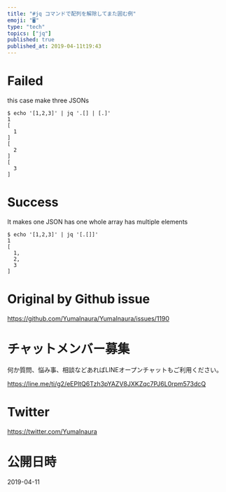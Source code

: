 ```yaml
---
title: "#jq コマンドで配列を解除してまた囲む例"
emoji: "🖥"
type: "tech"
topics: ["jq"]
published: true
published_at: 2019-04-11t19:43
---
```


# Failed

this case make three JSONs 

```
$ echo '[1,2,3]' | jq '.[] | [.]'                                                                                                            1
[
  1
]
[
  2
]
[
  3
]
```

# Success

It makes one JSON has one whole array has multiple elements

```
$ echo '[1,2,3]' | jq '[.[]]'                                                                                                                1
[
  1,
  2,
  3
]
```

# Original by Github issue

https://github.com/YumaInaura/YumaInaura/issues/1190








<!-- Update From Qiita API -->

# チャットメンバー募集


何か質問、悩み事、相談などあればLINEオープンチャットもご利用ください。

https://line.me/ti/g2/eEPltQ6Tzh3pYAZV8JXKZqc7PJ6L0rpm573dcQ





# Twitter


https://twitter.com/YumaInaura


<!-- Update From Qiita API -->



# 公開日時

2019-04-11
